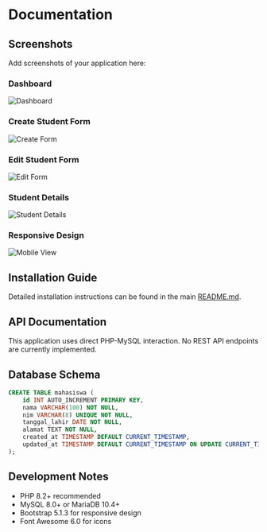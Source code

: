 # Documentation

## Screenshots

Add screenshots of your application here:

### Dashboard
![Dashboard](screenshots/dashboard.png)

### Create Student Form
![Create Form](screenshots/create-form.png)

### Edit Student Form
![Edit Form](screenshots/edit-form.png)

### Student Details
![Student Details](screenshots/student-details.png)

### Responsive Design
![Mobile View](screenshots/mobile-view.png)

## Installation Guide

Detailed installation instructions can be found in the main [README.md](../README.md).

## API Documentation

This application uses direct PHP-MySQL interaction. No REST API endpoints are currently implemented.

## Database Schema

```sql
CREATE TABLE mahasiswa (
    id INT AUTO_INCREMENT PRIMARY KEY,
    nama VARCHAR(100) NOT NULL,
    nim VARCHAR(8) UNIQUE NOT NULL,
    tanggal_lahir DATE NOT NULL,
    alamat TEXT NOT NULL,
    created_at TIMESTAMP DEFAULT CURRENT_TIMESTAMP,
    updated_at TIMESTAMP DEFAULT CURRENT_TIMESTAMP ON UPDATE CURRENT_TIMESTAMP
);
```

## Development Notes

- PHP 8.2+ recommended
- MySQL 8.0+ or MariaDB 10.4+
- Bootstrap 5.1.3 for responsive design
- Font Awesome 6.0 for icons